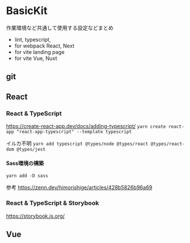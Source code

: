 # BasicKit
作業環境など共通して使用する設定などまとめ

* lint, typescript, 
* for webpack React, Next
* for vite landing page
* for vite Vue, Nuxt

## git

## React
### React & TypeScript
https://create-react-app.dev/docs/adding-typescript/
`yarn create react-app "react-app-typescript" --template typescript`

イルカ不明
`yarn add typescript @types/node @types/react @types/react-dom @types/jest`

#### Sass環境の構築
`yarn add -D sass`


参考
https://zenn.dev/himorishige/articles/428b5826b96a69

### React & TypeScript & Storybook
https://storybook.js.org/



## Vue

